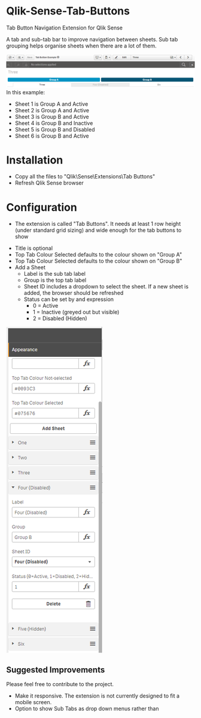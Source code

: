# Qlik-Sense-Tab-Buttons
Tab Button Navigation Extension for Qlik Sense

A tab and sub-tab bar to improve navigation between sheets. Sub tab grouping helps organise sheets when there are a lot of them. 

![](Image1.png)
In this example:
* Sheet 1 is Group A and Active
* Sheet 2 is Group A and Active
* Sheet 3 is Group B and Active
* Sheet 4 is Group B and Inactive
* Sheet 5 is Group B and Disabled
* Sheet 6 is Group B and Active

# Installation
- Copy all the files to "Qlik\Sense\Extensions\Tab Buttons"
- Refresh Qlik Sense browser

# Configuration
- The extension is called "Tab Buttons". It needs at least 1 row height (under standard grid sizing) and wide enough for the tab buttons to show
* Title is optional
* Top Tab Colour Selected defaults to the colour shown on "Group A"
* Top Tab Colour Selected defaults to the colour shown on "Group B"
* Add a Sheet
    * Label is the sub tab label
    * Group is the top tab label
    * Sheet ID includes a dropdown to select the sheet. If a new sheet is added, the browser should be refreshed
    * Status can be set by and expression
        * 0 = Active
        * 1 = Inactive (greyed out but visible)
        * 2 = Disabled (Hidden)

![](Image2.png)

## Suggested Improvements

Please feel free to contribute to the project. 
- Make it responsive. The extension is not currently designed to fit a mobile screen. 
- Option to show Sub Tabs as drop down menus rather than 
